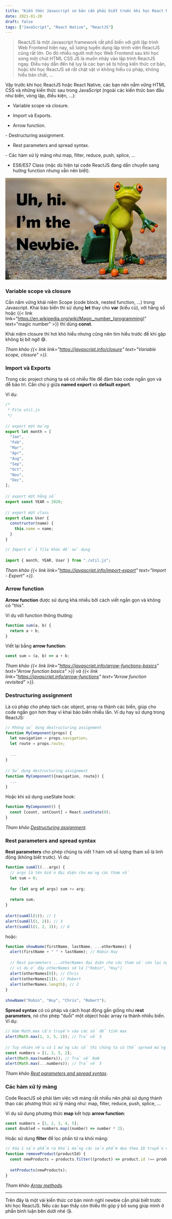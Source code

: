 ```yaml
---
title: "Kiến thức Javascript cơ bản cần phải biết trước khi học React Native / ReactJS"
date: 2021-01-20
draft: false
tags: ["JavaScript", "React Native", "ReactJS"]
---
```


> ReactJS là một Javascript framework rất phổ biến với giới lập trình Web Frontend hiện nay, số lượng tuyển dụng lập trình viên ReactJS cũng rất lớn. Do đó nhiều người mới học Web Frontend sau khi học xong một chút HTML CSS JS là muốn nhảy vào lập trình ReactJS ngay. Điều này dẫn đến hệ lụy là các bạn sẽ bị hổng kiến thức cơ bản, hoặc khi học ReactJS sẽ rất chật vật vì không hiểu cú pháp, không hiểu bản chất, ...

Vậy trước khi học ReactJS hoặc React Native, các bạn nên nẵm vững HTML CSS và những kiến thức sau trong JavaScript (ngoài các kiến thức ban đầu như biến, vòng lặp, điều kiện, ...):

- Variable scope và closure.

- Import và Exports.

- Arrow function.

- Destructuring assignment.

- Rest parameters and spread syntax.

- Các hàm xử lý mảng như map, filter, reduce, push, splice, ...

- ES6/ES7 Class (mặc dù hiện tại code ReactJS đang dần chuyển sang hướng function nhưng vẫn nên biết).

![Newbie học Javascript, ReactJS, React Native](/images/newbie-frog.jpg)

### Variable scope và closure

Cần nắm vững khái niệm Scope (code block, nested function, ...) trong Javascript. Khai báo biến thì sử dụng **let** thay cho **var** (kiểu cũ), với hằng số hoặc {{< link link="https://en.wikipedia.org/wiki/Magic_number_(programming)" text="magic number" >}} thì dùng **const**.

Khái niệm closure thì hơi khó hiểu nhưng cũng nên tìm hiểu trước để khi gặp không bị bỡ ngỡ 😅.

_Tham khảo {{< link link="https://javascript.info/closure" text="Variable scope, closure" >}}._

### Import và Exports

Trong các project chúng ta sẽ có nhiều file để đảm bảo code ngắn gọn và dễ bảo trì. Cần chú ý giữa **named export** và **default export**.

Ví dụ:

```javascript
/*
 * File util.js
 */

// export một mảng
export let month = [
  "Jan",
  "Feb",
  "Mar",
  "Apr",
  "Aug",
  "Sep",
  "Oct",
  "Nov",
  "Dec",
];

// export một hằng số
export const YEAR = 2020;

// export một class
export class User {
  constructor(name) {
    this.name = name;
  }
}
```

```javascript
// Import ở 1 file khác để sử dụng

import { month, YEAR, User } from "./util.js";
```

_Tham khảo {{< link link="https://javascript.info/import-export" text="Import - Export" >}}._

### Arrow function

**Arrow function** được sử dụng khá nhiều bởi cách viết ngắn gọn và không có "this".

Ví dụ với function thông thường:

```javascript
function sum(a, b) {
  return a + b;
}
```

Viết lại bằng **arrow function**:

```javascript
const sum = (a, b) => a + b;
```

_Tham khảo {{< link link="https://javascript.info/arrow-functions-basics" text="Arrow function basics" >}} và {{< link link="https://javascript.info/arrow-functions" text="Arrow function revisited" >}}._

### Destructuring assignment

Là cú pháp cho phép tách các object, array ra thành các biến, giúp cho code ngắn gọn hơn thay vì khai báo biến nhiều lần. Ví dụ hay sử dụng trong ReactJS:

```javascript
// Không sử dụng destructuring assignment
function MyComponent(props) {
  let navigation = props.navigation;
  let route = props.route;

  ...
}

// Sử dụng destructuring assignment
function MyComponent({navigation, route}) {
  ...
}
```

Hoặc khi sử dụng useState hook:

```javascript
function MyComponent() {
  const [count, setCount] = React.useState(0);
}
```

_Tham khảo [Destructuring assignment](https://javascript.info/destructuring-assignment)_.

### Rest parameters and spread syntax

**Rest parameters** cho phép chúng ta viết 1 hàm với số lượng tham số là linh động (không biết trước). Ví dụ:

```javascript
function sumAll(...args) {
  // args là tên biến đại diện cho mảng các tham số
  let sum = 0;

  for (let arg of args) sum += arg;

  return sum;
}

alert(sumAll(1)); // 1
alert(sumAll(1, 2)); // 3
alert(sumAll(1, 2, 3)); // 6
```

hoặc:

```javascript
function showName(firstName, lastName, ...otherNames) {
  alert(firstName + " " + lastName); // Robin Huy

  // Rest parameters ...otherNames đại diện cho các tham số còn lại ngoài 2 tham số đầu tiên
  // ví dụ ở đây otherNames sẽ là ["Robin", "Huy"]
  alert(otherNames[0]); // Chris
  alert(otherNames[1]); // Robert
  alert(otherNames.length); // 2
}

showName("Robin", "Huy", "Chris", "Robert");
```

**Spread syntax** có cú pháp và cách hoạt động gần giống như **rest parameters**, nó cho phép "duỗi" một object hoặc array ra thành nhiều biến. Ví dụ:

```javascript
// Hàm Math.max cần truyền vào các số để tính max
alert(Math.max(1, 3, 5, 2)); // Trả về 5

// Tuy nhiên nếu có 1 mảng các số thì chúng ta có thể spread mảng đó ra để sử dụng hàm Math.max
const numbers = [1, 3, 5, 2];
alert(Math.max(numbers)); // Trả về NaN
alert(Math.max(...numbers)); // Trả về 5
```

_Tham khảo [Rest parameters and spread syntax](https://javascript.info/rest-parameters-spread)_.

### Các hàm xử lý mảng

Code ReactJS sẽ phải làm việc với mảng rất nhiều nên phải sử dụng thành thạo các phương thức xử lý mảng như: map, filter, reduce, push, splice, ...

Ví dụ sử dụng phương thức **map** kết hợp **arrow function**:

```javascript
const numbers = [1, 2, 3, 4, 5];
const doubled = numbers.map((number) => number * 2);
```

Hoặc sử dụng **filter** để lọc phần tử ra khỏi mảng:

```javascript
// Xóa 1 sản phẩm ra khỏi mảng các sản phẩm dựa theo ID truyền vào
function removeProduct(productId) {
  const newProducts = products.filter((product) => product.id !== productId);

  setProducts(newProducts);
}
```

_Tham khảo [Array methods](https://javascript.info/array-methods)_.

---

Trên đây là một vài kiến thức cơ bản mình nghĩ newbie cần phải biết trước khi học ReactJS. Nếu các bạn thấy còn thiếu thì góp ý bổ sung giúp mình ở phần bình luận bên dưới nhé 😘.
